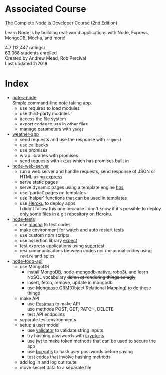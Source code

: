 # Associated Course

[The Complete Node.js Developer Course (2nd Edition)][Course Link]

Learn Node.js by building real-world applications with Node, Express, MongoDB, Mocha, and more!

4.7 (12,447 ratings)  
63,068 students enrolled  
Created by Andrew Mead, Rob Percival  
Last updated 2/2018

# Index

- [notes-node][1]  
Simple command-line note taking app. 
  - use requires to load modules
  - use third-party modules
  - access the file system
  - export codes to use in other files
  - manage parameters with `yargs`
- [weather-app][2]
  - send requests and use the response with `request`
  - use callbacks
  - use promises
  - wrap libraries with promises
  - send requests with `axios` which has promises built in
- [node-web-server][3]
  - run a web server and handle requests, send response of JSON or HTML using [express]
  - serve static pages
  - serve dynamic pages using a template engine [hbs]
  - use 'partial' pages on templates
  - use 'helper' functions that can be used in templates
  - use [Heroku] to deploy apps  
  I didn't follow this one because I don't know if it's possible to deploy only some files in a git repository on Heroku.
- [node-tests][4]
  - use [mocha] to test codes
  - make environment for watch and auto restart tests
  - use custom npm scripts
  - use assertion library [expect]
  - test express applications using [supertest]
  - test communications between codes not the actual codes using `rewire` and spies
- [node-todo-api][5]
  - use MongoDB
    - install [MongoDB], [node-mongodb-native], robo3t, and learn NoSQL vocabulary ~~damn qt rendering things so ugly~~
    - insert, fetch, remove, update in mongodb
    - use [Mongoose ORM]\(Object Relational Mapping) to do these things
  - make API
    - use [Postman] to make API  
    use methods POST, GET, PATCH, DELETE
    - test API endpoints
  - separate test environments
  - setup a user model
    - use [validator][] to validate string inputs
    - try hashing passwords with [crypto-js][]
    - use [jwt][] to make token methods that can be used to secure the app
    - use [bcryptjs][] to hash user passwords before saving
    - test codes that involve hashing methods
  - add log in and log out route
  - move secret data to a separate file
  
  
  

[Course Link]: https://www.udemy.com/the-complete-nodejs-developer-course-2/

[1]: notes-node/
[2]: weather-app/
[3]: node-web-server/
[4]: node-tests/
[5]: node-todo-api/

[express]: http://expressjs.com/en/4x/api.html
[hbs]: http://handlebarsjs.com 'template engine that can be used with express.js'

[validator]: https://npmjs.com/package/validator
[crypto-js]: https://www.npmjs.com/package/crypto-js
[jwt]: https://jwt.io/
[bcryptjs]: https://www.npmjs.com/package/bcryptjs

[mocha]: https://mochajs.org 'test codes in terminal: describe(), it()'
[expect]: https://facebook.github.io/jest/docs/en/expect.html 'an assertion libraty to expect(something).toBeA(type)'
[supertest]: https://github.com/visionmedia/supertest 'test express applications: request(app).expect((res) => {expect(res.body).toInclude({thing: property});}).end(done);'
[node-mongodb-native]: http://mongodb.github.io/node-mongodb-native/3.0/api/ 'MongoDB Node.JS Driver'

[MongoDB]: https://docs.mongodb.com/
[Mongoose ORM]: http://mongoosejs.com/docs/guide.html 'boiler plate for MongoDB'

[Heroku]: https://heroku.com 'deploy apps'
[Postman]: https://getpostman.com 'a client to test APIs'